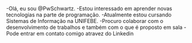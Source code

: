 -Olá, eu sou @PwSchwartz.
-Estou interessado em aprender novas tecnologias na parte de programação.
-Atualmente estou cursando Sistemas de Informação na UNIFEBE.
-Procuro colaborar com o desenvolvimento de trabalhos e também com o que é proposto em sala
-Pode entrar em contato comigo atravez do Linkedin 


<!---
PwSchwartz/PwSchwartz is a ✨ special ✨ repository because its `README.md` (this file) appears on your GitHub profile.
You can click the Preview link to take a look at your changes.
--->
